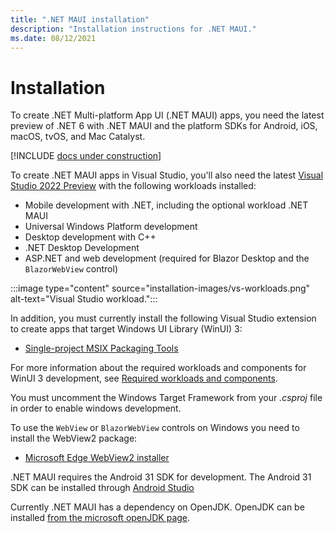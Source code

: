 ```yaml
---
title: ".NET MAUI installation"
description: "Installation instructions for .NET MAUI."
ms.date: 08/12/2021
---
```


# Installation

To create .NET Multi-platform App UI (.NET MAUI) apps, you need the latest preview of .NET 6 with .NET MAUI and the platform SDKs for Android, iOS, macOS, tvOS, and Mac Catalyst.

[!INCLUDE [docs under construction](~/includes/preview-note.md)]

To create .NET MAUI apps in Visual Studio, you'll also need the latest [Visual Studio 2022 Preview](https://visualstudio.microsoft.com/vs/preview/vs2022/) with the following workloads installed:
<!-- Add comment about installing the optional workload for .NET MAUI-->
- Mobile development with .NET, including the optional workload .NET MAUI
- Universal Windows Platform development
- Desktop development with C++
- .NET Desktop Development
- ASP.NET and web development (required for Blazor Desktop and the `BlazorWebView` control)

<!-- Update source image-->
:::image type="content" source="installation-images/vs-workloads.png" alt-text="Visual Studio workload.":::

In addition, you must currently install the following Visual Studio extension to create apps that target Windows UI Library (WinUI) 3:

- [Single-project MSIX Packaging Tools](https://marketplace.visualstudio.com/items?itemName=ProjectReunion.MicrosoftSingleProjectMSIXPackagingToolsDev17)

For more information about the required workloads and components for WinUI 3 development, see [Required workloads and components](/windows/apps/project-reunion/set-up-your-development-environment#required-workloads-and-components).

<!--Uncomment windows TFM -->
You must uncomment the Windows Target Framework from your _.csproj_ file in order to enable windows development.

To use the `WebView` or `BlazorWebView` controls on Windows you need to install the WebView2 package:

- [Microsoft Edge WebView2 installer](https://developer.microsoft.com/microsoft-edge/webview2/)

<!-- Install android SDK-->
.NET MAUI requires the Android 31 SDK for development. The Android 31 SDK can be installed through [Android Studio](https://developer.android.com/studio)

<!-- openJDK-->
Currently .NET MAUI has a dependency on OpenJDK. OpenJDK can be installed [from the microsoft openJDK page](https://www.microsoft.com/openjdk).
